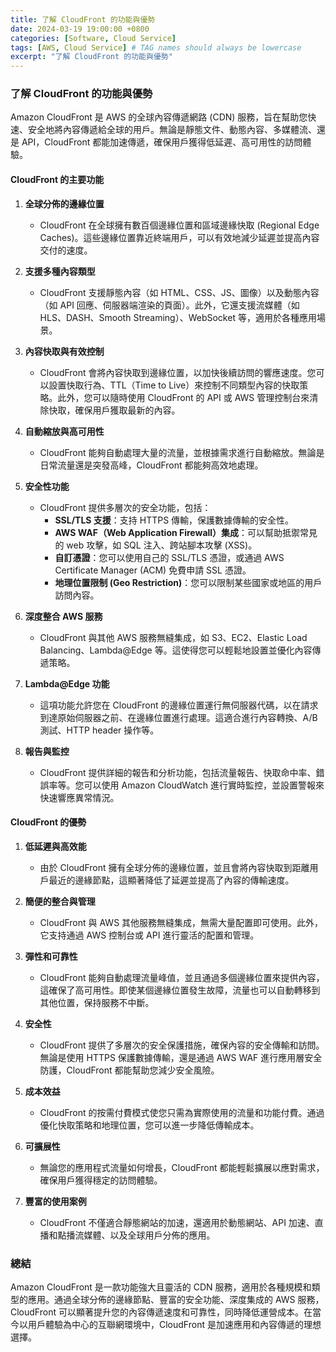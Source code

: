 ```yaml
---
title: 了解 CloudFront 的功能與優勢
date: 2024-03-19 19:00:00 +0800
categories: [Software, Cloud Service]
tags: [AWS, Cloud Service] # TAG names should always be lowercase
excerpt: "了解 CloudFront 的功能與優勢"
---
```


### 了解 CloudFront 的功能與優勢

Amazon CloudFront 是 AWS 的全球內容傳遞網路 (CDN) 服務，旨在幫助您快速、安全地將內容傳遞給全球的用戶。無論是靜態文件、動態內容、多媒體流、還是 API，CloudFront 都能加速傳遞，確保用戶獲得低延遲、高可用性的訪問體驗。

#### **CloudFront 的主要功能**

1. **全球分佈的邊緣位置**
   - CloudFront 在全球擁有數百個邊緣位置和區域邊緣快取 (Regional Edge Caches)。這些邊緣位置靠近終端用戶，可以有效地減少延遲並提高內容交付的速度。

2. **支援多種內容類型**
   - CloudFront 支援靜態內容（如 HTML、CSS、JS、圖像）以及動態內容（如 API 回應、伺服器端渲染的頁面）。此外，它還支援流媒體（如 HLS、DASH、Smooth Streaming）、WebSocket 等，適用於各種應用場景。

3. **內容快取與有效控制**
   - CloudFront 會將內容快取到邊緣位置，以加快後續訪問的響應速度。您可以設置快取行為、TTL（Time to Live）來控制不同類型內容的快取策略。此外，您可以隨時使用 CloudFront 的 API 或 AWS 管理控制台來清除快取，確保用戶獲取最新的內容。

4. **自動縮放與高可用性**
   - CloudFront 能夠自動處理大量的流量，並根據需求進行自動縮放。無論是日常流量還是突發高峰，CloudFront 都能夠高效地處理。

5. **安全性功能**
   - CloudFront 提供多層次的安全功能，包括：
     - **SSL/TLS 支援**：支持 HTTPS 傳輸，保護數據傳輸的安全性。
     - **AWS WAF（Web Application Firewall）集成**：可以幫助抵禦常見的 web 攻擊，如 SQL 注入、跨站腳本攻擊 (XSS)。
     - **自訂憑證**：您可以使用自己的 SSL/TLS 憑證，或通過 AWS Certificate Manager (ACM) 免費申請 SSL 憑證。
     - **地理位置限制 (Geo Restriction)**：您可以限制某些國家或地區的用戶訪問內容。

6. **深度整合 AWS 服務**
   - CloudFront 與其他 AWS 服務無縫集成，如 S3、EC2、Elastic Load Balancing、Lambda@Edge 等。這使得您可以輕鬆地設置並優化內容傳遞策略。

7. **Lambda@Edge 功能**
   - 這項功能允許您在 CloudFront 的邊緣位置運行無伺服器代碼，以在請求到達原始伺服器之前、在邊緣位置進行處理。這適合進行內容轉換、A/B 測試、HTTP header 操作等。

8. **報告與監控**
   - CloudFront 提供詳細的報告和分析功能，包括流量報告、快取命中率、錯誤率等。您可以使用 Amazon CloudWatch 進行實時監控，並設置警報來快速響應異常情況。

#### **CloudFront 的優勢**

1. **低延遲與高效能**
   - 由於 CloudFront 擁有全球分佈的邊緣位置，並且會將內容快取到距離用戶最近的邊緣節點，這顯著降低了延遲並提高了內容的傳輸速度。

2. **簡便的整合與管理**
   - CloudFront 與 AWS 其他服務無縫集成，無需大量配置即可使用。此外，它支持通過 AWS 控制台或 API 進行靈活的配置和管理。

3. **彈性和可靠性**
   - CloudFront 能夠自動處理流量峰值，並且通過多個邊緣位置來提供內容，這確保了高可用性。即使某個邊緣位置發生故障，流量也可以自動轉移到其他位置，保持服務不中斷。

4. **安全性**
   - CloudFront 提供了多層次的安全保護措施，確保內容的安全傳輸和訪問。無論是使用 HTTPS 保護數據傳輸，還是通過 AWS WAF 進行應用層安全防護，CloudFront 都能幫助您減少安全風險。

5. **成本效益**
   - CloudFront 的按需付費模式使您只需為實際使用的流量和功能付費。通過優化快取策略和地理位置，您可以進一步降低傳輸成本。

6. **可擴展性**
   - 無論您的應用程式流量如何增長，CloudFront 都能輕鬆擴展以應對需求，確保用戶獲得穩定的訪問體驗。

7. **豐富的使用案例**
   - CloudFront 不僅適合靜態網站的加速，還適用於動態網站、API 加速、直播和點播流媒體、以及全球用戶分佈的應用。

### 總結

Amazon CloudFront 是一款功能強大且靈活的 CDN 服務，適用於各種規模和類型的應用。通過全球分佈的邊緣節點、豐富的安全功能、深度集成的 AWS 服務，CloudFront 可以顯著提升您的內容傳遞速度和可靠性，同時降低運營成本。在當今以用戶體驗為中心的互聯網環境中，CloudFront 是加速應用和內容傳遞的理想選擇。
